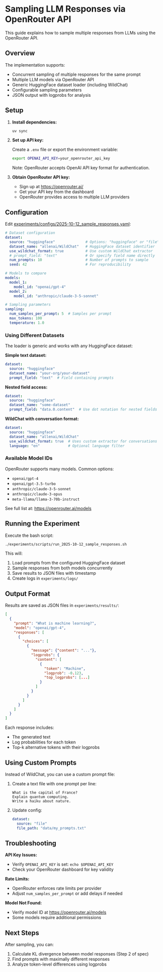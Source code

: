 # Sampling LLM Responses via OpenRouter API

This guide explains how to sample multiple responses from LLMs using the OpenRouter API.

## Overview

The implementation supports:
- Concurrent sampling of multiple responses for the same prompt
- Multiple LLM models via OpenRouter API
- Generic HuggingFace dataset loader (including WildChat)
- Configurable sampling parameters
- JSON output with logprobs for analysis

## Setup

1. **Install dependencies:**
   ```bash
   uv sync
   ```

2. **Set up API key:**

   Create a `.env` file or export the environment variable:
   ```bash
   export OPENAI_API_KEY=your_openrouter_api_key
   ```

   Note: OpenRouter accepts OpenAI API key format for authentication.

3. **Obtain OpenRouter API key:**
   - Sign up at https://openrouter.ai/
   - Get your API key from the dashboard
   - OpenRouter provides access to multiple LLM providers

## Configuration

Edit [experiments/configs/2025-10-12_sample_responses.yaml](../../experiments/configs/2025-10-12_sample_responses.yaml):

```yaml
# Dataset configuration
dataset:
  source: "huggingface"              # Options: "huggingface" or "file"
  dataset_name: "allenai/WildChat"   # HuggingFace dataset identifier
  use_wildchat_format: true          # Use custom WildChat extractor
  # prompt_field: "text"             # Or specify field name directly
  num_prompts: 10                    # Number of prompts to sample
  seed: 42                           # For reproducibility

# Models to compare
models:
  model_1:
    model_id: "openai/gpt-4"
  model_2:
    model_id: "anthropic/claude-3-5-sonnet"

# Sampling parameters
sampling:
  num_samples_per_prompt: 5  # Samples per prompt
  max_tokens: 100
  temperature: 1.0
```

### Using Different Datasets

The loader is generic and works with any HuggingFace dataset:

**Simple text dataset:**
```yaml
dataset:
  source: "huggingface"
  dataset_name: "your-org/your-dataset"
  prompt_field: "text"  # Field containing prompts
```

**Nested field access:**
```yaml
dataset:
  source: "huggingface"
  dataset_name: "some-dataset"
  prompt_field: "data.0.content"  # Use dot notation for nested fields
```

**WildChat with conversation format:**
```yaml
dataset:
  source: "huggingface"
  dataset_name: "allenai/WildChat"
  use_wildchat_format: true  # Uses custom extractor for conversations
  language: "en"             # Optional language filter
```

### Available Model IDs

OpenRouter supports many models. Common options:
- `openai/gpt-4`
- `openai/gpt-3.5-turbo`
- `anthropic/claude-3-5-sonnet`
- `anthropic/claude-3-opus`
- `meta-llama/llama-3-70b-instruct`

See full list at: https://openrouter.ai/models

## Running the Experiment

Execute the bash script:

```bash
./experiments/scripts/run_2025-10-12_sample_responses.sh
```

This will:
1. Load prompts from the configured HuggingFace dataset
2. Sample responses from both models concurrently
3. Save results to JSON files with timestamp
4. Create logs in `experiments/logs/`

## Output Format

Results are saved as JSON files in `experiments/results/`:

```json
[
  {
    "prompt": "What is machine learning?",
    "model": "openai/gpt-4",
    "responses": [
      {
        "choices": [
          {
            "message": {"content": "..."},
            "logprobs": {
              "content": [
                {
                  "token": "Machine",
                  "logprob": -0.123,
                  "top_logprobs": [...]
                }
              ]
            }
          }
        ]
      }
    ]
  }
]
```

Each response includes:
- The generated text
- Log probabilities for each token
- Top-k alternative tokens with their logprobs

## Using Custom Prompts

Instead of WildChat, you can use a custom prompt file:

1. Create a text file with one prompt per line:
   ```
   What is the capital of France?
   Explain quantum computing.
   Write a haiku about nature.
   ```

2. Update config:
   ```yaml
   dataset:
     source: "file"
     file_path: "data/my_prompts.txt"
   ```

## Troubleshooting

**API Key Issues:**
- Verify `OPENAI_API_KEY` is set: `echo $OPENAI_API_KEY`
- Check your OpenRouter dashboard for key validity

**Rate Limits:**
- OpenRouter enforces rate limits per provider
- Adjust `num_samples_per_prompt` or add delays if needed

**Model Not Found:**
- Verify model ID at https://openrouter.ai/models
- Some models require additional permissions

## Next Steps

After sampling, you can:
1. Calculate KL divergence between model responses (Step 2 of spec)
2. Find prompts with maximally different responses
3. Analyze token-level differences using logprobs
